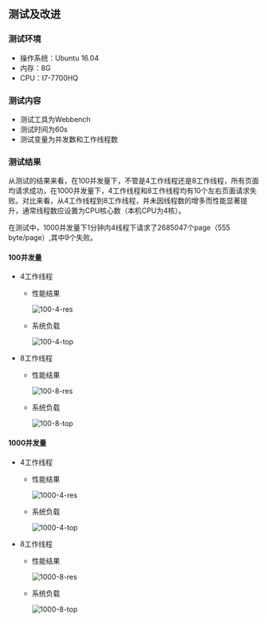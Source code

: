 测试及改进
---
### 测试环境
- 操作系统：Ubuntu 16.04
- 内存：8G
- CPU：I7-7700HQ

### 测试内容
- 测试工具为Webbench
- 测试时间为60s
- 测试变量为并发数和工作线程数

### 测试结果
从测试的结果来看，在100并发量下，不管是4工作线程还是8工作线程，所有页面均请求成功，在1000并发量下，4工作线程和8工作线程均有10个左右页面请求失败。对比来看，从4工作线程到8工作线程，并未因线程数的增多而性能显著提升，通常线程数应设置为CPU核心数（本机CPU为4核）。

在测试中，1000并发量下1分钟内4线程下请求了2685047个page（555 byte/page）,其中9个失败。
#### 100并发量
- 4工作线程
	- 性能结果
	
		![100-4-res](https://raw.githubusercontent.com/wuxdzju/sumer/fixb/imag/100-4-w2.png) 
		
	- 系统负载
	
		![100-4-top](https://raw.githubusercontent.com/wuxdzju/sumer/fixb/imag/100-4-t2.png) 

- 8工作线程
	- 性能结果
	
		![100-8-res](https://raw.githubusercontent.com/wuxdzju/sumer/fixb/imag/100-8-w.png) 
		
	- 系统负载
	
		![100-8-top](https://raw.githubusercontent.com/wuxdzju/sumer/fixb/imag/1000-8-t.png) 
		
#### 1000并发量
- 4工作线程
	- 性能结果
	
		![1000-4-res](https://raw.githubusercontent.com/wuxdzju/sumer/fixb/imag/1000-4-w2.png) 
		
	- 系统负载
	
		![1000-4-top](https://raw.githubusercontent.com/wuxdzju/sumer/fixb/imag/1000-4-t2.png) 

- 8工作线程
	- 性能结果
	
		![1000-8-res](https://raw.githubusercontent.com/wuxdzju/sumer/fixb/imag/1000-8-w.png) 
		
	- 系统负载
	
	
		![1000-8-top](https://raw.githubusercontent.com/wuxdzju/sumer/fixb/imag/1000-8-t.png) 